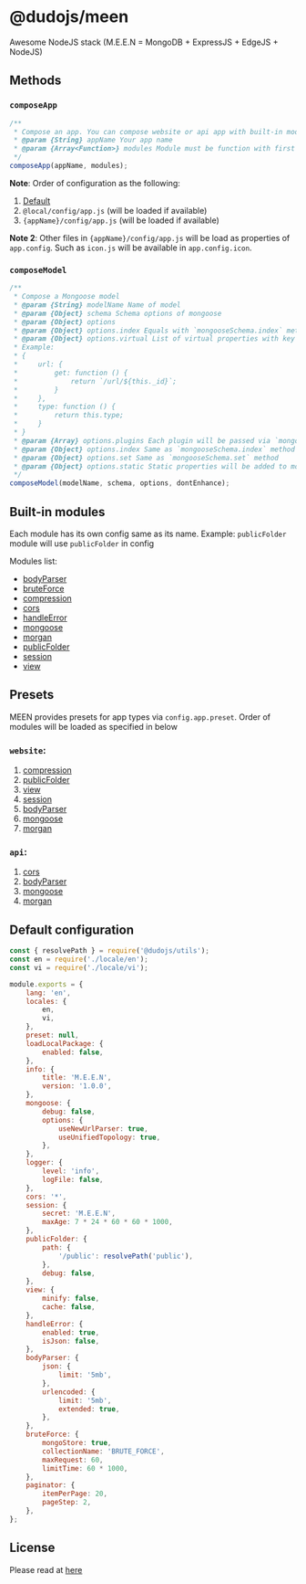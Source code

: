 # @dudojs/meen
Awesome NodeJS stack (M.E.E.N = MongoDB + ExpressJS + EdgeJS + NodeJS)

## Methods
### `composeApp`
```javascript
/**
 * Compose an app. You can compose website or api app with built-in modules via `options` or your own fully-customised app by passing modules via `modules`
 * @param {String} appName Your app name
 * @param {Array<Function>} modules Module must be function with first param is `app` as Express App Instance and second param is `config`
 */
composeApp(appName, modules);
```

**Note**: Order of configuration as the following:
  1. [Default](./src/composeApp/defaultConfig.js)
  1. `@local/config/app.js` (will be loaded if available)
  1. `{appName}/config/app.js` (will be loaded if available)

**Note 2**: Other files in `{appName}/config/app.js` will be load as properties of `app.config`. Such as `icon.js` will be available in `app.config.icon`.
  
  
### `composeModel`
```javascript
/**
 * Compose a Mongoose model
 * @param {String} modelName Name of model
 * @param {Object} schema Schema options of mongoose
 * @param {Object} options
 * @param {Object} options.index Equals with `mongooseSchema.index` method
 * @param {Object} options.virtual List of virtual properties with key is name of virtual and value is virtual options. If you pass value as function, it will be getter. 
 * Example: 
 * {
 *     url: {
 *         get: function () {
 *             return `/url/${this._id}`;
 *         }
 *     },
 *     type: function () {
 *         return this.type;
 *     }
 * }
 * @param {Array} options.plugins Each plugin will be passed via `mongooseSchema.plugin` method
 * @param {Object} options.index Same as `mongooseSchema.index` method
 * @param {Object} options.set Same as `mongooseSchema.set` method
 * @param {Object} options.static Static properties will be added to model
 */
composeModel(modelName, schema, options, dontEnhance);
```


## Built-in modules
Each module has its own config same as its name. Example: `publicFolder` module will use `publicFolder` in config

Modules list:
 * [bodyParser](./src/modules/bodyParser.js)
 * [bruteForce](./src/modules/bruteForce.js)
 * [compression](./src/modules/compression.js)
 * [cors](./src/modules/cors.js)
 * [handleError](./src/modules/handleError.js)
 * [mongoose](./src/modules/mongoose.js)
 * [morgan](./src/modules/morgan.js)
 * [publicFolder](./src/modules/publicFolder.js)
 * [session](./src/modules/session.js)
 * [view](./src/modules/view.js)
 
 
## Presets
MEEN provides presets for app types via `config.app.preset`. Order of modules will be loaded as specified in below

### `website`:  
 1. [compression](./src/modules/compression.js)
 1. [publicFolder](./src/modules/publicFolder.js)
 1. [view](./src/modules/view.js)
 1. [session](./src/modules/session.js)
 1. [bodyParser](./src/modules/bodyParser.js)
 1. [mongoose](./src/modules/mongoose.js)
 1. [morgan](./src/modules/morgan.js)
   
### `api`: 
 1. [cors](./src/modules/cors.js)
 1. [bodyParser](./src/modules/bodyParser.js)
 1. [mongoose](./src/modules/mongoose.js)
 1. [morgan](./src/modules/morgan.js)
 
## Default configuration
```javascript
const { resolvePath } = require('@dudojs/utils');
const en = require('./locale/en');
const vi = require('./locale/vi');

module.exports = {
    lang: 'en',
    locales: {
        en,
        vi,
    },
    preset: null,
    loadLocalPackage: {
        enabled: false,
    },
    info: {
        title: 'M.E.E.N',
        version: '1.0.0',
    },
    mongoose: {
        debug: false,
        options: {
            useNewUrlParser: true,
            useUnifiedTopology: true,
        },
    },
    logger: {
        level: 'info',
        logFile: false,
    },
    cors: '*',
    session: {
        secret: 'M.E.E.N',
        maxAge: 7 * 24 * 60 * 60 * 1000,
    },
    publicFolder: {
        path: {
            '/public': resolvePath('public'),
        },
        debug: false,
    },
    view: {
        minify: false,
        cache: false,
    },
    handleError: {
        enabled: true,
        isJson: false,
    },
    bodyParser: {
        json: {
            limit: '5mb',
        },
        urlencoded: {
            limit: '5mb',
            extended: true,
        },
    },
    bruteForce: {
        mongoStore: true,
        collectionName: 'BRUTE_FORCE',
        maxRequest: 60,
        limitTime: 60 * 1000,
    },
    paginator: {
        itemPerPage: 20,
        pageStep: 2,
    },
};
```


## License
Please read at [here](./LICENSE.md)
